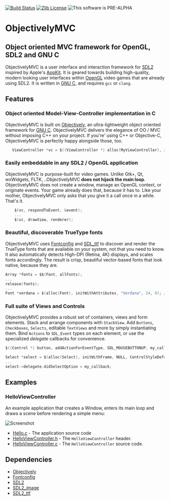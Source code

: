 [![Build Status](http://ci.quetoo.org/buildStatus/icon?job=ObjectivelyMVC-Linux-x86_64)](http://ci.quetoo.org/job/ObjectivelyMVC-Linux-x86_64/)
[![Zlib License](https://img.shields.io/badge/license-Zlib-brightgreen.svg)](https://opensource.org/licenses/Zlib)
![This software is PRE-ALPHA](https://img.shields.io/badge/development_stage-PRE_ALPHA-orange.svg)

ObjectivelyMVC
===

Object oriented MVC framework for OpenGL, SDL2 and GNU C
---

ObjectivelyMVC is a user interface and interaction framework for [SDL2](http://www.libsdl.org) inspired by 
Apple's [AppKit](https://developer.apple.com/reference/appkit). 
It is geared towards building high-quality, modern looking user interfaces within [OpenGL](http://www.opengl.org/) 
video games that are already using SDL2. It is written in [GNU C](http://www.gnu.org/software/gnu-c-manual/), and requires `gcc` or `clang`.

Features
---

### Object oriented Model-View-Controller implementation in C

ObjectivelyMVC is built on [Objectively](https://github.com/jdolan/Objectively), an ultra-lightweight object oriented framework for [GNU C](http://www.gnu.org/software/gnu-c-manual/). ObjectivelyMVC delivers the elegance of OO / MVC without imposing C++ on your project. If you're' using C++ or Objective-C, ObjectivelyMVC is perfectly happy alongside those, too.
    
```c
   ViewController *vc = $((ViewController *) alloc(MyViewController), initRootViewController, window);
```

### Easily embeddable in any SDL2 / OpenGL application

ObjectivelyMVC is purpose-built for video games. Unlike Gtk+, Qt, wxWidgets, FLTK, ..ObjectivelyMVC **does not hijack the main loop**. ObjectivelyMVC does not create a window, manage an OpenGL context, or originate events. Your game already does that, because it has to. Like your mother, ObjectivelyMVC only asks that you give it a call once in a while. That's it.

```c
    $(vc, respondToEvent, &event);
    ...
    $(vc, drawView, renderer);
```

### Beautiful, discoverable TrueType fonts

ObjectivelyMVC uses [Fontconfig](https://www.freedesktop.org/wiki/Software/fontconfig/) and [SDL_ttf](https://www.libsdl.org/projects/SDL_ttf/) to discover and render the TrueType fonts that are available on your system, not that you need to know. It also automatically detects High-DPI (Retina, 4K) displays, and scales fonts accordingly. The result is crisp, beautiful vector-based fonts that look native, because they are.

```c
Array *fonts = $$(Font, allFonts);
...
release(fonts);
...
Font *verdana = $(alloc(Font), initWithAttributes, "Verdana", 24, 0); // will render at 48pt on Retina displays
```

### Full suite of Views and Controls

ObjectivelyMVC provides a robust set of containers, views and form elements. Stack and arrange components with `StackView`. Add `Buttons`, `Checkboxes`, `Selects`, editable `TextViews` and more by simply instantiating them. Bind `Actions` to `SDL_Event` types on each element, or use the specialized _delegate_ callbacks for convenience.

```c
$((Control *) button, addActionForEventType, SDL_MOUSEBUTTONUP, my_callback, my_data);
```

```c
Select *select = $(alloc(Select), initWithFrame, NULL, ControlStyleDefault);
...
select->delegate.didSelectOption = my_callback;
```

Examples
---

### HelloViewController
An example application that creates a Window, enters its main loop and draws a scene before rendering a simple menu:

![Screenshot](http://i.imgur.com/kZOuo7Q.png)

 * [Hello.c](Examples/Hello.c) - The application source code
 * [HelloViewController.h](Examples/HelloViewController.h) - The `HelloViewController` header.
 * [HelloViewController.c](Examples/HelloViewController.c) - The `HelloViewController` source code. 

Dependencies
---
 * [Objectively](https://github.com/jdolan/Objectively)
 * [Fontconfig](https://www.freedesktop.org/wiki/Software/fontconfig/)
 * [SDL2](https://www.libsdl.org/)
 * [SDL2_image](https://www.libsdl.org/projects/SDL_image/)
 * [SDL2_ttf](https://www.libsdl.org/projects/SDL_ttf/)


